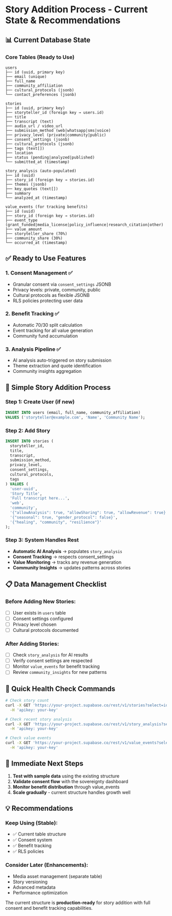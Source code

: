 # Story Addition Process - Current State & Recommendations

## 📊 Current Database State

### Core Tables (Ready to Use)

```
users
├── id (uuid, primary key)
├── email (unique)
├── full_name
├── community_affiliation
├── cultural_protocols (jsonb)
└── contact_preferences (jsonb)

stories
├── id (uuid, primary key)
├── storyteller_id (foreign key → users.id)
├── title
├── transcript (text)
├── audio_url / video_url
├── submission_method (web|whatsapp|sms|voice)
├── privacy_level (private|community|public)
├── consent_settings (jsonb)
├── cultural_protocols (jsonb)
├── tags (text[])
├── location
├── status (pending|analyzed|published)
└── submitted_at (timestamp)

story_analysis (auto-populated)
├── id (uuid)
├── story_id (foreign key → stories.id)
├── themes (jsonb)
├── key_quotes (text[])
├── summary
└── analyzed_at (timestamp)

value_events (for tracking benefits)
├── id (uuid)
├── story_id (foreign key → stories.id)
├── event_type (grant_funded|media_license|policy_influence|research_citation|other)
├── value_amount
├── storyteller_share (70%)
├── community_share (30%)
└── occurred_at (timestamp)
```

## ✅ Ready to Use Features

### 1. **Consent Management** ✅

- Granular consent via `consent_settings` JSONB
- Privacy levels: private, community, public
- Cultural protocols as flexible JSONB
- RLS policies protecting user data

### 2. **Benefit Tracking** ✅

- Automatic 70/30 split calculation
- Event tracking for all value generation
- Community fund accumulation

### 3. **Analysis Pipeline** ✅

- AI analysis auto-triggered on story submission
- Theme extraction and quote identification
- Community insights aggregation

## 🚀 Simple Story Addition Process

### Step 1: Create User (if new)

```sql
INSERT INTO users (email, full_name, community_affiliation)
VALUES ('storyteller@example.com', 'Name', 'Community Name');
```

### Step 2: Add Story

```sql
INSERT INTO stories (
  storyteller_id,
  title,
  transcript,
  submission_method,
  privacy_level,
  consent_settings,
  cultural_protocols,
  tags
) VALUES (
  'user-uuid',
  'Story Title',
  'Full transcript here...',
  'web',
  'community',
  '{"allowAnalysis": true, "allowSharing": true, "allowRevenue": true}',
  '{"seasonal": true, "gender_protocol": false}',
  '{"healing", "community", "resilience"}'
);
```

### Step 3: System Handles Rest

- **Automatic AI Analysis** → populates `story_analysis`
- **Consent Tracking** → respects consent_settings
- **Value Monitoring** → tracks any revenue generation
- **Community Insights** → updates patterns across stories

## 📋 Data Management Checklist

### Before Adding New Stories:

- [ ] User exists in `users` table
- [ ] Consent settings configured
- [ ] Privacy level chosen
- [ ] Cultural protocols documented

### After Adding Stories:

- [ ] Check `story_analysis` for AI results
- [ ] Verify consent settings are respected
- [ ] Monitor `value_events` for benefit tracking
- [ ] Review `community_insights` for new patterns

## 🔧 Quick Health Check Commands

```bash
# Check story count
curl -X GET 'https://your-project.supabase.co/rest/v1/stories?select=id' \
  -H 'apikey: your-key'

# Check recent story analysis
curl -X GET 'https://your-project.supabase.co/rest/v1/story_analysis?select=*' \
  -H 'apikey: your-key'

# Check value events
curl -X GET 'https://your-project.supabase.co/rest/v1/value_events?select=*' \
  -H 'apikey: your-key'
```

## 🎯 Immediate Next Steps

1. **Test with sample data** using the existing structure
2. **Validate consent flow** with the sovereignty dashboard
3. **Monitor benefit distribution** through value_events
4. **Scale gradually** - current structure handles growth well

## 💡 Recommendations

### Keep Using (Stable):

- ✅ Current table structure
- ✅ Consent system
- ✅ Benefit tracking
- ✅ RLS policies

### Consider Later (Enhancements):

- Media asset management (separate table)
- Story versioning
- Advanced metadata
- Performance optimization

The current structure is **production-ready** for story addition with full consent and benefit tracking capabilities.
